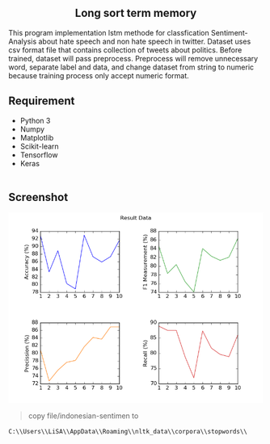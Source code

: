 <h2 align="center">Long sort term memory</h2>
This program implementation lstm methode for classfication Sentiment-Analysis about hate speech and non hate speech in twitter. Dataset uses csv format file that contains collection of tweets about politics.  
Before trained, dataset will pass preprocess. Preprocess will remove unnecessary word, separate label and data, and change dataset from string to numeric because training process only accept numeric format.  

## Requirement
- Python 3
- Numpy
- Matplotlib
- Scikit-learn
- Tensorflow
- Keras
<br><br>

## Screenshot
<img src="img/Figure_1.png">


> copy file/indonesian-sentimen to
~~~
C:\\Users\\LiSA\\AppData\\Roaming\\nltk_data\\corpora\\stopwords\\
~~~